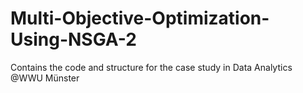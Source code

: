 # Multi-Objective-Optimization-Using-NSGA-2
Contains the code and structure for the case study in Data Analytics @WWU Münster
